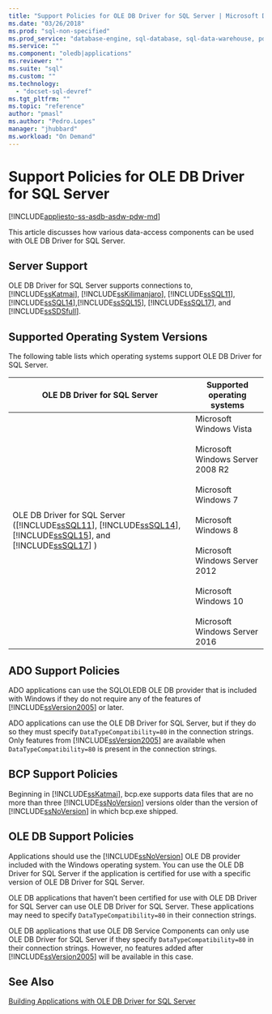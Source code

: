 ```yaml
---
title: "Support Policies for OLE DB Driver for SQL Server | Microsoft Docs"
ms.date: "03/26/2018"
ms.prod: "sql-non-specified"
ms.prod_service: "database-engine, sql-database, sql-data-warehouse, pdw"
ms.service: ""
ms.component: "oledb|applications"
ms.reviewer: ""
ms.suite: "sql"
ms.custom: ""
ms.technology: 
  - "docset-sql-devref"
ms.tgt_pltfrm: ""
ms.topic: "reference"
author: "pmasl"
ms.author: "Pedro.Lopes"
manager: "jhubbard"
ms.workload: "On Demand"
---
```

# Support Policies for OLE DB Driver for SQL Server
[!INCLUDE[appliesto-ss-asdb-asdw-pdw-md](../../../includes/appliesto-ss-asdb-asdw-pdw-md.md)]

  This article discusses how various data-access components can be used with OLE DB Driver for SQL Server.  
  
## Server Support  
 OLE DB Driver for SQL Server supports connections to, [!INCLUDE[ssKatmai](../../../includes/sskatmai-md.md)],  [!INCLUDE[ssKilimanjaro](../../../includes/sskilimanjaro-md.md)], [!INCLUDE[ssSQL11](../../../includes/sssql11-md.md)],  [!INCLUDE[ssSQL14](../../../includes/sssql14-md.md)],[!INCLUDE[ssSQL15](../../../includes/sssql15-md.md)],  [!INCLUDE[ssSQL17](../../../includes/sssql17-md.md)], and [!INCLUDE[ssSDSfull](../../../includes/sssdsfull-md.md)].  
  
## Supported Operating System Versions  
 The following table lists which operating systems support OLE DB Driver for SQL Server.  
  
|OLE DB Driver for SQL Server|Supported operating systems|  
|--------------------------------------|---------------------------------|   
|OLE DB Driver for SQL Server ([!INCLUDE[ssSQL11](../../../includes/sssql11-md.md)],  [!INCLUDE[ssSQL14](../../../includes/sssql14-md.md)], [!INCLUDE[ssSQL15](../../../includes/sssql15-md.md)], and [!INCLUDE[ssSQL17](../../../includes/sssql17-md.md)] )|Microsoft Windows Vista<br /><br /> Microsoft Windows Server 2008 R2<br /><br /> Microsoft Windows 7<br /><br /> Microsoft Windows 8<br /><br /> Microsoft Windows Server 2012<br /><br />Microsoft Windows 10<br /><br />Microsoft Windows Server 2016|  
  
## ADO Support Policies  
 ADO applications can use the SQLOLEDB OLE DB provider that is included with Windows if they do not require any of the features of [!INCLUDE[ssVersion2005](../../../includes/ssversion2005-md.md)] or later.  
  
 ADO applications can use the OLE DB Driver for SQL Server, but if they do so they must specify `DataTypeCompatibility=80` in the connection strings. Only features from [!INCLUDE[ssVersion2005](../../../includes/ssversion2005-md.md)] are available when `DataTypeCompatibility=80` is present in the connection strings.  
  
## BCP Support Policies  
 Beginning in [!INCLUDE[ssKatmai](../../../includes/sskatmai-md.md)], bcp.exe supports data files that are no more than three [!INCLUDE[ssNoVersion](../../../includes/ssnoversion-md.md)] versions older than the version of [!INCLUDE[ssNoVersion](../../../includes/ssnoversion-md.md)] in which bcp.exe shipped.    
  
## OLE DB Support Policies  
 Applications should use the [!INCLUDE[ssNoVersion](../../../includes/ssnoversion-md.md)] OLE DB provider included with the Windows operating system. You can use the OLE DB Driver for SQL Server if the application is certified for use with a specific version of OLE DB Driver for SQL Server.  
  
 OLE DB applications that haven’t been certified for use with OLE DB Driver for SQL Server can use OLE DB Driver for SQL Server. These applications may need to specify `DataTypeCompatibility=80` in their connection strings.  
  
 OLE DB applications that use OLE DB Service Components can only use OLE DB Driver for SQL Server if they specify `DataTypeCompatibility=80` in their connection strings. However, no features added after [!INCLUDE[ssVersion2005](../../../includes/ssversion2005-md.md)] will be available in this case.  
  
## See Also  
 [Building Applications with OLE DB Driver for SQL Server](../../oledb/applications/building-applications-with-oledb-driver-for-sql-server.md)   
  
  
